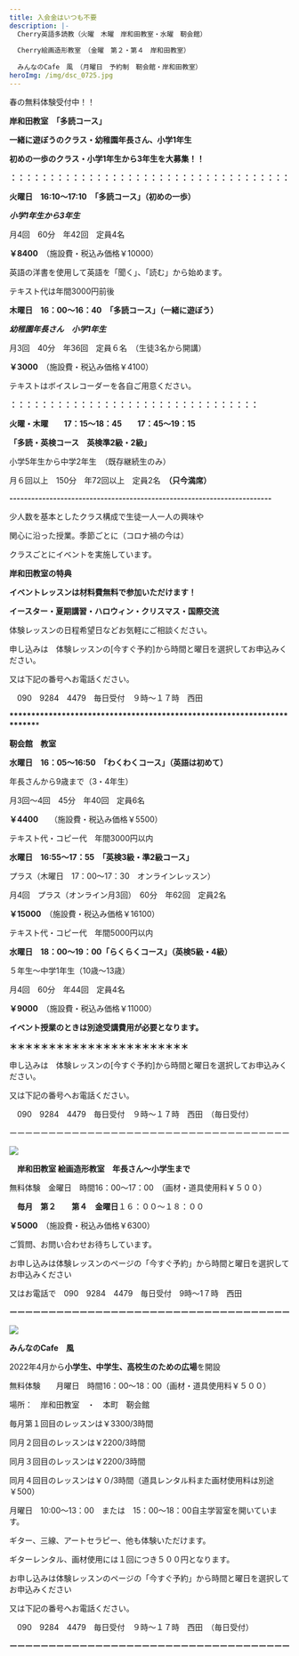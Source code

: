 ```yaml
---
title: 入会金はいつも不要　
description: |-
  Cherry英語多読教（火曜　木曜　岸和田教室・水曜　靭会館）
  　　　
  Cherry絵画造形教室　（金曜　第２・第４　岸和田教室）
  　　
  みんなのCafe　風　（月曜日　予約制　靭会館・岸和田教室）　
heroImg: /img/dsc_0725.jpg
---
```

 春の無料体験受付中！！　　　　   

**岸和田教室　「多読コース」**

**一緒に遊ぼうのクラス・幼稚園年長さん、小学1年生**

**初めの一歩のクラス・小学1年生から3年生を大募集！！**

**：：：：：：：：：：：：：：：：：：：：：：：：：：：：：：：：：：：：**　

**火曜日　16:10～17:10　「多読コース」（初めの一歩）**

***小学1年生から3年生***　　　

月4回　60分　年42回　定員4名　

**￥8400**　（施設費・税込み価格￥10000）

英語の洋書を使用して英語を「聞く」、「読む」から始めます。

テキスト代は年間3000円前後

**木曜日　16：00～16：40　「多読コース」（一緒に遊ぼう）**

***幼稚園年長さん　小学1年生***　

月3回　40分　年36回　定員６名　（生徒3名から開講）

**￥3000**　（施設費・税込み価格￥4100）

テキストはボイスレコーダーを各自ご用意ください。

**：：：：：：：：：：：：：：：：：：：：：：：：：：：：：：：：**

**火曜・木曜　　17：15～18：45　　17：45～19：15**

**「多読・英検コース　英検準2級・2級」**

小学5年生から中学2年生　（既存継続生のみ）

月６回以上　150分　年72回以上　定員2名　**（只今満席）**

**\------------------------------------------------------------------------**

少人数を基本としたクラス構成で生徒一人一人の興味や

関心に沿った授業。季節ごとに（コロナ禍の今は）

クラスごとにイベントを実施しています。

**岸和田教室の特典**

**イベントレッスンは材料費無料で参加いただけます！**

**イースター・夏期講習・ハロウィン・クリスマス・国際交流**　

体験レッスンの日程希望日などお気軽にご相談ください。　　

申し込みは　体験レッスンの\[今すぐ予約]から時間と曜日を選択してお申込みください。

又は下記の番号へお電話ください。

　090　9284　4479　毎日受付　９時～１７時　西田

**\*\*\*\*\*\*\*\*\*\*\*\*\*\*\*\*\*\*\*\*\*\*\*\*\*\*\*\*\*\*\*\*\*\*\*\*\*\*\*\*\*\*\*\*\*\*\*\*\*\*\*\*\*\*\*\*\*\*\*\*\*\*\*\*\*\*\*\*\*\****

**靭会館　教室**　　

**水曜日　16：05～16:50　「わくわくコース」（英語は初めて）**

年長さんから9歳まで（3・4年生）

月3回～4回　45分　年40回　定員6名　

**￥4400**　　（施設費・税込み価格￥5500）

テキスト代・コピー代　年間3000円以内

**水曜日　16:55～17：55　「英検3級・準2級コース」**

プラス（木曜日　17：00～17：30　オンラインレッスン）

月4回　プラス（オンライン月3回）　60分　年62回　定員2名

**￥15000**　（施設費・税込み価格￥16100）

テキスト代・コピー代　年間5000円以内

**水曜日　18：00～19：00「らくらくコース」（英検5級・4級）**

５年生～中学1年生（10歳～13歳）

月4回　60分　年44回　定員4名

**￥9000**　（施設費・税込み価格￥11000）　　　

**イベント授業のときは別途受講費用が必要となります。**　

**＊＊＊＊＊＊＊＊＊＊＊＊＊＊＊＊＊＊＊＊＊＊＊**

申し込みは　体験レッスンの\[今すぐ予約]から時間と曜日を選択してお申込みください。

又は下記の番号へお電話ください。

　090　9284　4479　毎日受付　９時～１７時　西田　（毎日受付）

ーーーーーーーーーーーーーーーーーーーーーーーーーーーーーーーーーーーー

![](/img/dsc_0521.jpg)

　**岸和田教室 絵画造形教室　年長さん～小学生まで** 

無料体験　金曜日　時間16：00～17：00　（画材・道具使用料￥５００）

　**毎月　第２　　第４　金曜日**１６：００～１８：００

**￥5000**　（施設費・税込み価格￥6300）

ご質問、お問い合わせお待ちしています。

お申し込みは体験レッスンのページの「今すぐ予約」から時間と曜日を選択してお申込みください

又はお電話で　090　9284　4479　毎日受付　9時～1７時　西田

**ーーーーーーーーーーーーーーーーーーーーーーーーーーーーーーーーーーーー**

![](/img/dsc_0219.jpg)

**みんなのCafe　風**

2022年4月から**小学生、中学生、高校生のための広場**を開設

無料体験　　月曜日　時間16：00～18：00（画材・道具使用料￥５００）

場所：　岸和田教室　・　本町　靭会館　

毎月第１回目のレッスンは￥3300/3時間　

同月２回目のレッスンは￥2200/3時間

同月３回目のレッスンは￥2200/3時間

同月４回目のレッスンは￥０/3時間（道具レンタル料また画材使用料は別途￥500）

月曜日　10:00～13：00　または　15：00～18：00自主学習室を開いています。

ギター、三線、アートセラピー、他も体験いただけます。

ギターレンタル、画材使用には１回につき５００円となります。

お申し込みは体験レッスンのページの「今すぐ予約」から時間と曜日を選択してお申込みください

又は下記の番号へお電話ください。

　090　9284　4479　毎日受付　９時～１７時　西田　（毎日受付）　　　　　　　　　　　　　　　　　　　　　　　　　　　　　　　　　　　　　　　　　　　　　　　　　　　　　　　　　　　　　　　　　　　　　　　　　　　　　　　　　　　　　　　　　　　　　　　　　　　　　　　　　　　　　　　　　　　　　　　　　　　　　　　　　　　　　　　　　　　　　　　　　　　　　　　　　　　　　　　　　　　　　　　　　　　　　　　　　　　　　　　　　　　　　　　　　　　　　　　　　　　　　　　　　　　　　　　　　　　　　　　　　　　　　　　　　　　　　　　　　　　　　　　　　　　　　　　　　　　　　　　　　　　　　　　　　　　　　　　　　　　　　　　　　　　　　　　　　　　　　　　　　　　　　　　　　　　　　　　　　　　　　　　　　　　　　　　　　　　　　　　　　　　　　　　　　　　 

**ーーーーーーーーーーーーーーーーーーーーーーーーーーーーーーーーーーーー**
